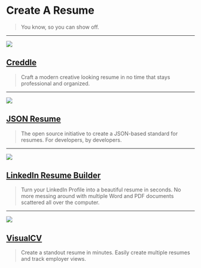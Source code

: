 # Create A Resume

> You know, so you can show off.

---

![](https://huacm.files.wordpress.com/2015/03/creddle.png)

## [Creddle](http://creddle.io/)

> Craft a modern creative looking resume in no time that stays professional and organized.

---

![](http://beautifulopen.com/screenshots/json-resume.png)

## [JSON Resume](https://jsonresume.org/)

> The open source initiative to create a JSON-based standard for resumes. For developers, by developers.

---

![](https://huacm.files.wordpress.com/2015/03/resumelinkedin.png)

## [LinkedIn Resume Builder](http://resume.linkedinlabs.com/)

> Turn your LinkedIn Profile into a beautiful resume in seconds. No more messing around with multiple Word and PDF documents scattered all over the computer.

---

![](https://www.visualcv.com/images/visualcv-resume-templates.jpg)

## [VisualCV](https://www.visualcv.com/)

> Create a standout resume in minutes.
Easily create multiple resumes and track employer views.
